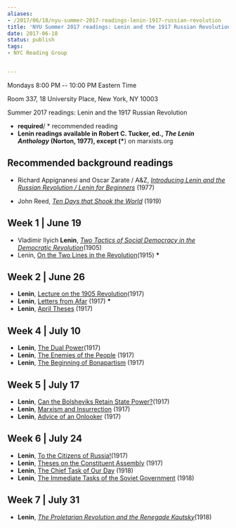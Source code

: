 ```yaml
---
aliases:
- /2017/06/18/nyu-summer-2017-readings-lenin-1917-russian-revolution
title: 'NYU Summer 2017 readings: Lenin and the 1917 Russian Revolution'
date: 2017-06-18
status: publish
tags:
- NYC Reading Group


---
```

Mondays 8:00 PM -- 10:00 PM Eastern Time

Room 337, 18 University Place, New York, NY 10003

Summer 2017 readings: Lenin and the 1917 Russian Revolution

- **required**/ * recommended reading
- **Lenin **readings available in Robert C. Tucker, ed., *The Lenin
 Anthology* (Norton, 1977), except (**\***) on marxists.org



## Recommended background readings

* Richard Appignanesi and Oscar Zarate / A&Z, [*Introducing Lenin and
the Russian Revolution / Lenin for
Beginners*](http://www.mediafire.com/file/m9h72nf0swd1bac/leninforbeginners1978.pdf) (1977)

* John Reed, *[Ten Days that Shook the
World](https://www.marxists.org/archive/reed/1919/10days/10days/index.htm)* (1919)



## Week 1 | June 19

- Vladimir Ilyich **Lenin**, *[Two Tactics of Social Democracy in the
 Democratic
 Revolution](https://www.marxists.org/archive/lenin/works/1905/tactics/)*(1905)
- Lenin, [On the Two Lines in the
 Revolution](https://www.marxists.org/archive/lenin/works/1915/nov/20.htm)(1915) **\***

###

## Week 2 | June 26

- **Lenin**, [Lecture on the 1905
 Revolution](https://www.marxists.org/archive/lenin/works/1917/jan/09.htm)(1917)
- **Lenin**, [Letters from
 Afar](https://www.marxists.org/archive/lenin/works/1917/lfafar/index.htm) (1917) **\***
- **Lenin**, [April
 Theses](https://www.marxists.org/archive/lenin/works/1917/apr/04.htm) (1917)

###

## Week 4 | July 10

- **Lenin**, [The Dual
 Power](https://www.marxists.org/archive/lenin/works/1917/apr/09.htm)(1917)
- **Lenin**, [The Enemies of the
 People](https://www.marxists.org/archive/lenin/works/1917/jun/20b.htm) (1917)
- **Lenin**, [The Beginning of
 Bonapartism](https://www.marxists.org/archive/lenin/works/1917/jul/29.htm) (1917)

###

## Week 5 | July 17

- **Lenin**, [Can the Bolsheviks Retain State
 Power?](https://www.marxists.org/archive/lenin/works/1917/oct/01.htm)(1917)
- **Lenin**, [Marxism and
 Insurrection](https://www.marxists.org/archive/lenin/works/1917/sep/13.htm) (1917)
- **Lenin**, [Advice of an
 Onlooker](https://www.marxists.org/archive/lenin/works/1917/oct/08.htm) (1917)

###

## Week 6 | July 24

- **Lenin**, [To the Citizens of
 Russia!](https://www.marxists.org/archive/lenin/works/1917/oct/25.htm)(1917)
- **Lenin**, [Theses on the Constituent
 Assembly](https://www.marxists.org/archive/lenin/works/1917/dec/11a.htm) (1917)
- **Lenin**, [The Chief Task of Our
 Day](https://www.marxists.org/archive/lenin/works/1918/mar/11.htm) (1918)
- **Lenin**, [The Immediate Tasks of the Soviet
 Government](https://www.marxists.org/archive/lenin/works/1918/mar/x03.htm) (1918)

###

## Week 7 | July 31

- **Lenin**, *[The Proletarian Revolution and the Renegade
 Kautsky](https://www.marxists.org/archive/lenin/works/1918/prrk/index.htm)*(1918)

 
